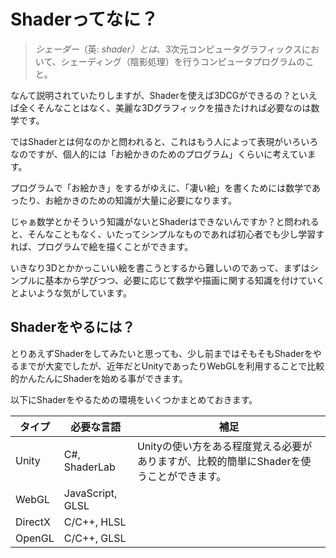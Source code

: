 # Shaderってなに？

> *シェーダー*（英: *shader）とは*、3次元コンピュータグラフィックスにおいて、シェーディング（陰影処理）を行うコンピュータプログラムのこと。



なんて説明されていたりしますが、Shaderを使えば3DCGができるの？といえば全くそんなことはなく、美麗な3Dグラフィックを描きたければ必要なのは数学です。



ではShaderとは何なのかと問われると、これはもう人によって表現がいろいろなのですが、個人的には「お絵かきのためのプログラム」くらいに考えています。



プログラムで「お絵かき」をするがゆえに、「凄い絵」を書くためには数学であったり、お絵かきのための知識が大量に必要になります。



じゃぁ数学とかそういう知識がないとShaderはできないんですか？と問われると、そんなこともなく、いたってシンプルなものであれば初心者でも少し学習すれば、プログラムで絵を描くことができます。



いきなり3Dとかかっこいい絵を書こうとするから難しいのであって、まずはシンプルに基本から学びつつ、必要に応じて数学や描画に関する知識を付けていくとよいような気がしています。



## Shaderをやるには？

とりあえずShaderをしてみたいと思っても、少し前まではそもそもShaderをやるまでが大変でしたが、近年だとUnityであったりWebGLを利用することで比較的かんたんにShaderを始める事ができます。



以下にShaderをやるための環境をいくつかまとめておきます。



| タイプ  | 必要な言語       | 補足                                                         |
| ------- | ---------------- | ------------------------------------------------------------ |
| Unity   | C#, ShaderLab    | Unityの使い方をある程度覚える必要がありますが、比較的簡単にShaderを使うことができます。 |
| WebGL   | JavaScript, GLSL |                                                              |
| DirectX | C/C++, HLSL      |                                                              |
| OpenGL  | C/C++, GLSL      |                                                              |



